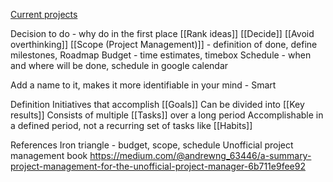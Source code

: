[Current projects](https://airtable.com/appwlcA0RJTWZ394q/tbl8RCXnru5Ps1F1Y/viwNs5z5QPeE8Yxze?blocks=hide)

Decision to do - why do in the first place  [[Rank ideas]] [[Decide]] [[Avoid overthinking]]
[[Scope (Project Management)]] - definition of done, define milestones, Roadmap
Budget - time estimates, timebox
Schedule - when and where will be done, schedule in google calendar

Add a name to it, makes it more identifiable in your mind - Smart

Definition
Initiatives that accomplish [[Goals]]
Can be divided into [[Key results]] 
Consists of multiple [[Tasks]] over a long period
Accomplishable in a defined period, not a recurring set of tasks like [[Habits]]

References
Iron triangle - budget, scope, schedule
Unofficial project management book
https://medium.com/@andrewng_63446/a-summary-project-management-for-the-unofficial-project-manager-6b711e9fee92